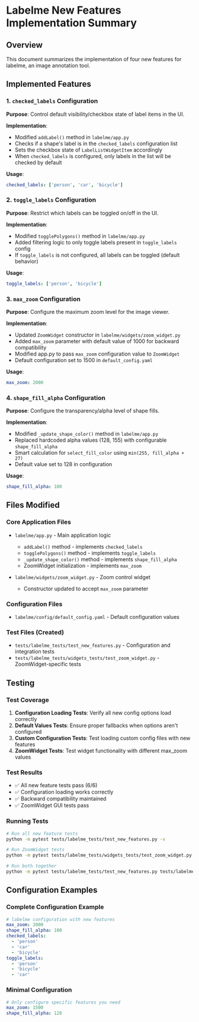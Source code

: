 # Labelme New Features Implementation Summary

## Overview

This document summarizes the implementation of four new features for labelme, an image annotation tool.

## Implemented Features

### 1. `checked_labels` Configuration

**Purpose**: Control default visibility/checkbox state of label items in the UI.

**Implementation**:

- Modified `addLabel()` method in `labelme/app.py`
- Checks if a shape's label is in the `checked_labels` configuration list
- Sets the checkbox state of `LabelListWidgetItem` accordingly
- When `checked_labels` is configured, only labels in the list will be checked by default

**Usage**:

```yaml
checked_labels: ['person', 'car', 'bicycle']
```

### 2. `toggle_labels` Configuration

**Purpose**: Restrict which labels can be toggled on/off in the UI.

**Implementation**:

- Modified `togglePolygons()` method in `labelme/app.py`
- Added filtering logic to only toggle labels present in `toggle_labels` config
- If `toggle_labels` is not configured, all labels can be toggled (default behavior)

**Usage**:

```yaml
toggle_labels: ['person', 'bicycle']
```

### 3. `max_zoom` Configuration

**Purpose**: Configure the maximum zoom level for the image viewer.

**Implementation**:

- Updated `ZoomWidget` constructor in `labelme/widgets/zoom_widget.py`
- Added `max_zoom` parameter with default value of 1000 for backward compatibility
- Modified app.py to pass `max_zoom` configuration value to `ZoomWidget`
- Default configuration set to 1500 in `default_config.yaml`

**Usage**:

```yaml
max_zoom: 2000
```

### 4. `shape_fill_alpha` Configuration

**Purpose**: Configure the transparency/alpha level of shape fills.

**Implementation**:

- Modified `_update_shape_color()` method in `labelme/app.py`
- Replaced hardcoded alpha values (128, 155) with configurable `shape_fill_alpha`
- Smart calculation for `select_fill_color` using `min(255, fill_alpha + 27)`
- Default value set to 128 in configuration

**Usage**:

```yaml
shape_fill_alpha: 100
```

## Files Modified

### Core Application Files

- `labelme/app.py` - Main application logic

  - `addLabel()` method - implements `checked_labels`
  - `togglePolygons()` method - implements `toggle_labels`
  - `_update_shape_color()` method - implements `shape_fill_alpha`
  - ZoomWidget initialization - implements `max_zoom`

- `labelme/widgets/zoom_widget.py` - Zoom control widget
  - Constructor updated to accept `max_zoom` parameter

### Configuration Files

- `labelme/config/default_config.yaml` - Default configuration values

### Test Files (Created)

- `tests/labelme_tests/test_new_features.py` - Configuration and integration tests
- `tests/labelme_tests/widgets_tests/test_zoom_widget.py` - ZoomWidget-specific tests

## Testing

### Test Coverage

1. **Configuration Loading Tests**: Verify all new config options load correctly
2. **Default Values Tests**: Ensure proper fallbacks when options aren't configured
3. **Custom Configuration Tests**: Test loading custom config files with new features
4. **ZoomWidget Tests**: Test widget functionality with different max_zoom values

### Test Results

- ✅ All new feature tests pass (6/6)
- ✅ Configuration loading works correctly
- ✅ Backward compatibility maintained
- ✅ ZoomWidget GUI tests pass

### Running Tests

```bash
# Run all new feature tests
python -m pytest tests/labelme_tests/test_new_features.py -v

# Run ZoomWidget tests
python -m pytest tests/labelme_tests/widgets_tests/test_zoom_widget.py -v

# Run both together
python -m pytest tests/labelme_tests/test_new_features.py tests/labelme_tests/widgets_tests/test_zoom_widget.py -v
```

## Configuration Examples

### Complete Configuration Example

```yaml
# labelme configuration with new features
max_zoom: 2000
shape_fill_alpha: 100
checked_labels:
  - 'person'
  - 'car'
  - 'bicycle'
toggle_labels:
  - 'person'
  - 'bicycle'
  - 'car'
```

### Minimal Configuration

```yaml
# Only configure specific features you need
max_zoom: 1500
shape_fill_alpha: 128
```
